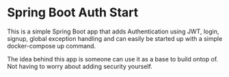 # Spring Boot Auth Start

This is a simple Spring Boot app that adds Authentication using JWT, login, signup, global exception handling and can easily be started up with a simple docker-compose up command.

The idea behind this app is someone can use it as a base to build ontop of. Not having to worry about adding security yourself.

